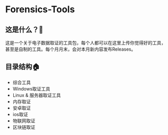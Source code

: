 # Forensics-Tools

## 这是什么？🔎

这是一个关于电子数据取证的工具包，每个人都可以在这里上传你觉得好的工具，甚至是自制的工具。每个月月末，会对本月新内容发布Releases。

## 目录结构🏠

- 综合工具
- Windows取证工具
- Linux & 服务器取证工具
- 内存取证
- 安卓取证
- ios取证
- 物联网取证
- 区块链取证

